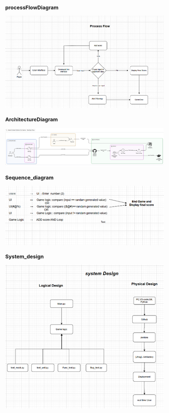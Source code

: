### processFlowDiagram
<img src="HandCricketPresentation\processFlowDiagram.png" alt="processFlowDiagram">

### ArchitectureDiagram
<img src="HandCricketPresentation\ArchitectureDiagram.png" alt="ArchitectureDiagram">

### Sequence_diagram
<img src="HandCricketPresentation\Sequence diagram.png" alt="Sequence diagram">

### System_design
<img src="HandCricketPresentation\system_design.png" alt="system_design">

